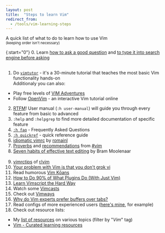 ```yaml
---
layout: post
title:  "Steps to learn Vim"
redirect_from:
  - /tools/vim-learning-steps
---
```


A quick list of what to do to learn how to use Vim
<br><sup>(keeping order isn't necessary)</sup>

{:start="0"}
 0. Learn [how to ask a good question](https://stackoverflow.com/help/how-to-ask) and [to type it into search engine before asking](https://ddg.gg/?q=vim+start+learning)
<br><br>
 1. Do [`vimtutor`](https://vimhelp.org/usr_01.txt.html#vimtutor) - it's a 30-minute tutorial that teaches the most basic Vim functionality hands-on \
    Additionaly you can also:
   * Play free levels of [VIM Adventures](https://vim-adventures.com)
   * Follow [OpenVim](https://openvim.com/) - an interactive Vim tutorial online
 2. [RTFM](https://en.wikipedia.org/wiki/RTFM)! User manual (`:h user-manual`) will guide you through every feature from basic to advanced
 3. `:help` and `:helpgrep` to find more detailed documentation of specific feature
 4. [`:h faq`](https://vimhelp.org/vim_faq.txt.html) - Frequently Asked Questions
 5. [`:h quickref`](https://vimhelp.org/quickref.txt.html) - quick reference guide
 6. [idiomatic vimrc](https://github.com/romainl/idiomatic-vimrc) by [romainl](http://romainl.github.io/)
 7. [Proverbs](https://www.vi-improved.org/vim-proverbs) and [recommendations](https://www.vi-improved.org/recommendations) from [#vim](https://www.vi-improved.org/)
 8. [Seven habits of effective text editing](https://www.moolenaar.net/habits.html) by Bram Moolenaar
<br><br>
 9. [vimrctips](https://www.reddit.com/r/vim/wiki/vimrctips) of [r/vim](https://www.reddit.com/r/vim)
10. [Your problem with Vim is that you don't grok vi](https://stackoverflow.com/a/1220118/10247460)
11. Read humorous [Vim Kōans](https://blog.sanctum.geek.nz/vim-koans)
12. [How to Do 90% of What Plugins Do (With Just Vim)](https://www.youtube.com/watch?v=XA2WjJbmmoM)
13. [Learn Vimscript the Hard Way](https://learnvimscriptthehardway.stevelosh.com)
14. Watch some [Vimcasts](http://vimcasts.org/episodes)
15. Check out [Vimways](https://vimways.org/2018)
16. [Why do Vim experts prefer buffers over tabs?](https://stackoverflow.com/a/26710166/10247460)
17. Read configs of more experienced users ([here's mine](https://github.com/Jorengarenar/dotfiles/tree/master/vim), for example)
18. Check out resource lists:
   * My [list of resources](https://resources.joren.ga) on various topics (filter by "_Vim_" tag)
   * [Vim - Curated learning resources](https://learnbyexample.github.io/curated_resources/vim.html)
